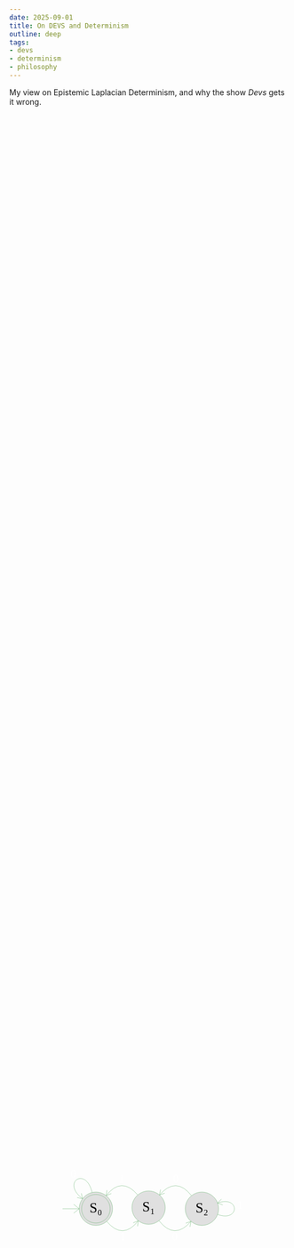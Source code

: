 ```yaml
---
date: 2025-09-01
title: On DEVS and Determinism
outline: deep
tags:
- devs
- determinism
- philosophy
---
```

My view on Epistemic Laplacian Determinism, and why the show *Devs* gets it wrong.

<div id="preview" style="height: 100%; width: 100%; display: flex; justify-content: center; align-items: center; margin: 20px 0;">
<svg style="height: auto; width: 339px;" alt="Finite State Automata" xmlns:dc="http://purl.org/dc/elements/1.1/" xmlns:cc="http://creativecommons.org/ns#" xmlns:rdf="http://www.w3.org/1999/02/22-rdf-syntax-ns#" xmlns:svg="http://www.w3.org/2000/svg" xmlns="http://www.w3.org/2000/svg" xmlns:sodipodi="http://sodipodi.sourceforge.net/DTD/sodipodi-0.dtd" xmlns:inkscape="http://www.inkscape.org/namespaces/inkscape" version="1.1" id="svg2" inkscape:version="0.48.4 r9939" sodipodi:docname="Automata-Graph.Mon Feb 12 2018 21_59_09 GMT+0330 (+0330).svg">
  <metadata id="metadata50">
    <rdf:RDF>
      <cc:Work rdf:about="">
        <dc:format>image/svg+xml</dc:format>
        <dc:type rdf:resource="http://purl.org/dc/dcmitype/StillImage"/>
      </cc:Work>
    </rdf:RDF>
  </metadata>
  <sodipodi:namedview pagecolor="#ffffff" bordercolor="#666666" borderopacity="1" objecttolerance="10" gridtolerance="10" guidetolerance="10" inkscape:pageopacity="0" inkscape:pageshadow="2" inkscape:window-width="1366" inkscape:window-height="715" id="namedview48" showgrid="false" inkscape:zoom="1.5519766" inkscape:cx="240.97432" inkscape:cy="70.022228" inkscape:window-x="0" inkscape:window-y="25" inkscape:window-maximized="1" inkscape:current-layer="svg2"/>
  <defs id="defs4"/>
  <path style="fill:#e0e0e0;stroke:#63B06B;stroke-miterlimit:10;stroke-opacity:0.5;stroke-dasharray:none" inkscape:connector-curvature="0" id="path8" stroke-miterlimit="10" d="m 102.89717,89.14434 a 30,30 0 1 1 -1e-5,-0.03" paint-order="fill stroke markers"/>
  <path style="fill:#e0e0e0;stroke:#63B06B;stroke-miterlimit:10;stroke-opacity:0.5;stroke-dasharray:none" inkscape:connector-curvature="0" id="path10" stroke-miterlimit="10" d="m 98.61146,89.14434 a 25.714286,25.714286 0 1 1 -2e-5,-0.0257" paint-order="fill stroke markers"/>
  <path style="fill:none;stroke:#63B06B;stroke-miterlimit:10;stroke-opacity:0.5;stroke-dasharray:none" inkscape:connector-curvature="0" id="path12" stroke-miterlimit="10" d="m 12.89717,89.14434 30,0 -10,-8 m 10,8 -10,8" paint-order="fill stroke markers"/>
  <text style="font-size:25px;font-style:normal;font-weight:normal;text-anchor:middle;fill:#000000;stroke:none;font-family:tahoma" id="text14" dominant-baseline="alphabetic" y="96.144348" x="72.897171" text-decoration="normal" font-weight="normal" font-style="normal" font-size="25px">S₀</text>
  <path style="fill:none;stroke:#63B06B;stroke-miterlimit:10;stroke-opacity:0.5;stroke-dasharray:none" inkscape:connector-curvature="0" id="path16" stroke-miterlimit="10" d="M 66.14864,59.91324 C 55.12604,12.1691 9.80496,41.60095 48.9381,71.08989 m 0,0 -2.24951,-9.7437 m 2.24951,9.7437 -9.79766,-2.00145" paint-order="fill stroke markers"/>
  <text style="font-size:20px;font-style:normal;font-weight:normal;text-anchor:middle;fill:#FFF;stroke:none;font-family:Tahoma" id="text18" dominant-baseline="alphabetic" y="32.88504" x="32.4655" text-decoration="normal" font-weight="normal" font-style="normal" font-size="20px">0</text>
  <path style="fill:none;stroke:#63B06B;stroke-miterlimit:10;stroke-opacity:0.5;stroke-dasharray:none" inkscape:connector-curvature="0" id="path20" stroke-miterlimit="10" d="m 92.39198,111.9468 q 29.22597,34.18469 56.98733,-1.19973 m 0,0 -1.41186,9.89983 m 1.41186,-9.89983 -9.27943,3.72721" paint-order="fill stroke markers"/>
  <text style="font-size:20px;font-style:normal;font-weight:normal;text-anchor:middle;fill:#FFF;stroke:none;font-family:Tahoma" id="text22" dominant-baseline="alphabetic" y="145.88312" x="121.46535" text-decoration="normal" font-weight="normal" font-style="normal" font-size="20px">1</text>
  <path style="fill:#e0e0e0;stroke:#63B06B;stroke-miterlimit:10;stroke-opacity:0.5;stroke-dasharray:none" inkscape:connector-curvature="0" id="path24" stroke-miterlimit="10" d="m 197.89717,87.14434 a 30,30 0 1 1 -10e-6,-0.03" paint-order="fill stroke markers"/>
  <text style="font-size:25px;font-style:normal;font-weight:normal;text-anchor:middle;fill:#000000;stroke:none;font-family:tahoma" id="text26" dominant-baseline="alphabetic" y="94.144348" x="167.89717" text-decoration="normal" font-weight="normal" font-style="normal" font-size="25px">S₁</text>
  <path style="fill:none;stroke:#63B06B;stroke-miterlimit:10;stroke-opacity:0.5;stroke-dasharray:none" inkscape:connector-curvature="0" id="path28" stroke-miterlimit="10" d="M 148.40236,64.34188 Q 119.17639,30.15719 91.41503,65.54161 m 0,0 1.41186,-9.89983 m -1.41186,9.89983 9.27943,-3.72721" paint-order="fill stroke markers"/>
  <text style="font-size:20px;font-style:normal;font-weight:normal;text-anchor:middle;fill:#FFF;stroke:none;font-family:Tahoma" id="text30" dominant-baseline="alphabetic" y="42.405579" x="119.32899" text-decoration="normal" font-weight="normal" font-style="normal" font-size="20px">1</text>
  <path style="fill:none;stroke:#63B06B;stroke-miterlimit:10;stroke-opacity:0.5;stroke-dasharray:none" inkscape:connector-curvature="0" id="path32" stroke-miterlimit="10" d="m 186.54116,110.64756 q 28.14794,35.4842 57.74932,1.20311 m 0,0 -1.87558,9.82254 m 1.87558,-9.82254 -9.44436,3.28697" paint-order="fill stroke markers"/>
  <text style="font-size:20px;font-style:normal;font-weight:normal;text-anchor:middle;fill:#FFF;stroke:none;font-family:Tahoma" id="text34" dominant-baseline="alphabetic" y="145.8833" x="214.8401" text-decoration="normal" font-weight="normal" font-style="normal" font-size="20px">0</text>
  <path style="fill:#e0e0e0;stroke:#63B06B;stroke-miterlimit:10;stroke-opacity:0.5;stroke-dasharray:none" inkscape:connector-curvature="0" id="path36" stroke-miterlimit="10" d="m 293.89717,89.14434 a 30,30 0 1 1 -1e-5,-0.03" paint-order="fill stroke markers"/>
  <text style="font-size:25px;font-style:normal;font-weight:normal;text-anchor:middle;fill:#000000;stroke:none;font-family:tahoma" id="text38" dominant-baseline="alphabetic" y="96.144348" x="263.89716" text-decoration="normal" font-weight="normal" font-style="normal" font-size="25px">S₂</text>
  <path style="fill:none;stroke:#63B06B;stroke-miterlimit:10;stroke-opacity:0.5;stroke-dasharray:none" inkscape:connector-curvature="0" id="path40" stroke-miterlimit="10" d="m 245.25318,65.64112 q -28.14794,-35.4842 -57.74932,-1.20311 m 0,0 1.87558,-9.82254 m -1.87558,9.82254 9.44436,-3.28697" paint-order="fill stroke markers"/>
  <text style="font-size:20px;font-style:normal;font-weight:normal;text-anchor:middle;fill:#FFF;stroke:none;font-family:Tahoma" id="text42" dominant-baseline="alphabetic" y="42.405334" x="216.95424" text-decoration="normal" font-weight="normal" font-style="normal" font-size="20px">0</text>
  <path style="fill:none;stroke:#63B06B;stroke-miterlimit:10;stroke-opacity:0.5;stroke-dasharray:none" inkscape:connector-curvature="0" id="path44" stroke-miterlimit="10" d="m 292.08795,99.40494 c 40.40678,14.70687 40.40678,-35.22807 0,-20.5212 m 0,0 9.39692,3.4202 m -9.39692,-3.4202 7.01475,-7.12695" paint-order="fill stroke markers"/>
  <text style="font-size:20px;font-style:normal;font-weight:normal;text-anchor:middle;fill:#FFF;stroke:none;font-family:Tahoma" id="text46" dominant-baseline="alphabetic" y="89.144348" x="332.49469" text-decoration="normal" font-weight="normal" font-style="normal" font-size="20px">1</text>
</svg>
</div>

---

# On DEVS and Determinism: Epistemic Laplacian Determinism

*What if the universe is deterministic, but only from the outside?*
This question forms the core of a perspective I call **Epistemic Laplacian Determinism**. It's a way to reconcile determinism with unpredictability, quantum weirdness, and the apparent presence of free will. It also helps explain why the show *Devs* (2020), as well as a lot of people, get determinism fundamentally wrong.

## The Devs Mistake

In *Devs*, a computer system is built that can predict the future with perfect accuracy. It operates under the assumption that the universe is completely deterministic. Whatever it predicts, must happen, and any deviation would be a contradiction of universal law.

But this is a misunderstanding of what determinism actually implies. The show collapses the difference between **prediction** and **interference**. It assumes that knowing the future and participating in it are compatible. They are not. As soon as the predictor becomes part of the system it tries to predict, the chain of cause and effect becomes paradoxical.

## Determinism Is About Perspective

My interpretation is this:

* Whether a system is deterministic or not depends on the **perspective of an outside observer**.
* This observer must know **everything** about the system, i.e. its variables, its initial conditions, its laws.
* Crucially, the observer **must not interfere** with the system.

If those criteria are met, the system is **deterministic to that observer**. Determinism is **epistemic**, meaning it relates to what is knowable from the outside. Not inherent to the system itself.

::: tip Hence the name
**Epistemic Laplacian Determinism**. <br>
Like [Laplace's demon](https://en.wikipedia.org/wiki/Laplace%27s_demon), but with an emphasis on observer perspective and knowledge access.
:::

## The Light Switch and the Stranger

Take a simple example: a circuit with a battery, a switch, and a lamp. If you're an outside observer and you know everything about this setup. Battery level, connections, resistance, you can predict with 100% certainty that flipping the switch will light the lamp. You can even calculate when the lamp will fade.

Now suppose someone you didn't account for walks in and smashes the lamp. You didn't see it coming. Your prediction failed. But not because the system was random. It's because **your boundary around the system was incomplete**. An external influence interfered.

This scales to the universe. If an omniscient outside observer knew every atom's position, spin, and energy, **and never interfered**, they could predict every future event and reconstruct every past one. From their view, **the universe is deterministic**.

## The Quantum Analogy: Double Slit and Devs

In quantum physics, the double-slit experiment shows a pattern of interference, until you observe which slit the particle goes through. Then, the interference disappears. Observation changes outcome.

This maps beautifully to our Devs analogy:

* If the Devs computer records a prediction of the future and no one watches it until the moment occurs, the recording and reality will match.
* But if someone watches the recording **before** the event, the outcome is altered.

Just like in quantum mechanics, **knowing the outcome before it collapses breaks the clean evolution** of the system. This is not randomness, it's **feedback**. The predictor becomes part of the system, and determinism (from its perspective) collapses.

## Initial Conditions and Scale

Some argue that systems are too complex, chaotic, or unpredictable to be deterministic. But **chaos theory doesn't break determinism**. It only breaks predictability from within. If the outside observer knows every initial condition with infinite precision, even the most chaotic system is deterministic to them.

Even PRNGs (pseudorandom number generators) are deterministic if you know the seed. Even neuron firings are deterministic if you know all the inputs and physical conditions. The illusion of randomness is a byproduct of **incomplete knowledge**.

## Is Quantum Mechanics Actually Random?

This brings us to quantum mechanics. Does it prove determinism wrong?

::: warning Surprisingly...
**I don't think so**.
:::

Quantum theory **appears** probabilistic, but this depends on interpretation:

* The **Copenhagen Interpretation** introduces collapse and true randomness.
* **Many-Worlds** keeps everything deterministic: all outcomes happen, just in different branches.
* **Pilot-wave theories** and **superdeterminism** retain determinism, just hide it in variables we can't observe.

No experiment has ever *proven* true randomness. It's just a feature of the model we currently use. Determinism is not dead, just deeply entangled with our assumptions.

## Prediction ≠ Free Will Elimination

Critics of determinism often argue that it removes free will. But again, that only applies from the outside.

* To the **omniscient external observer**, your choices are predictable.
* But to **you**, inside the system, with limited knowledge and no access to all variables, free will feels real, and nothing about your decision is pre-determined in your mind.

Both views can coexist.

## Theoretical Truth and Practical Inaccessibility

Some argue that if you can't *access* the prediction, it's irrelevant. But that's a shallow take.

> Theoretical truth is not contingent on accessibility.

We talk about infinity, heat death, death itself, even if we can't access or verify them directly. Philosophy and physics aren't just about what we can touch. They're about what can be *true* in principle.

Determinism is still a meaningful concept, even if no human can ever achieve Laplacian prediction.

## Final Thoughts

In the end, determinism is not an absolute label attached to the universe. It's a **relative property**, true from one frame and false from another. What matters is the observer's distance, knowledge, and isolation from the system.

*Devs* assumes determinism is brute, rigid, and unbreakable, but the moment the prediction interacts with the predicted, it collapses into paradox.

Epistemic Laplacian Determinism accepts that paradox, and explains it.

It holds that:

* Systems are deterministic **relative to external observers**.
* Predictions are only valid if they don't interfere.
* Quantum uncertainty and chaos don't disprove determinism. They just expose our limitations.
* Free will exists **inside** deterministic systems, for agents with incomplete knowledge.

From outside, everything is determined.
From within, everything feels open.
Both can be true.

## Bonus

I transcribed the "Quantum code" from the show:
https://gist.github.com/NullDev/b6bf37cbdd7f41ad169211eb7594532e

While it surprisingly incorporates some real concepts like shor, mersenne and dlog, it is... creative at best. <br>
Snippet:

```python
def qrun(qcircuit, n, hypo, epsilon):
    """ execute a quantum subroutine in the optimisation solution search the quantum circuit
    has already been built to match the code guess and the classical data it is analyzing """
    qdev = DEVSQ.backends(simulator=false,lambda=xmax)[n]
    qjob = execute(priority=highest,qdev,qcircuit)
    if (qjob.retcode[7] == 0):    q_data = qjob.meas[n]
    else: # run failed, try again return FALSE
                                  return q_data # run successful
    qreg = QuantumRegister(n//2)
    do case            hypo in 0 to 3: / shor_pre_data = shor_pre(qint_data)
                       qreg = shor.qft(n, shor_pre_data)
                       hypo in 4 to 5: / qreg = dihedral(1. hypo, 0.01, epsilon, qint_data)
        else:          qreg = symmetric(n, 30, hypo, 0.05, epsilon, qint_data)
    creg = qreg.measure[all] / c_data = do_permission_run(n, hypo, epsilon, creg)
                       return c_dat
```
